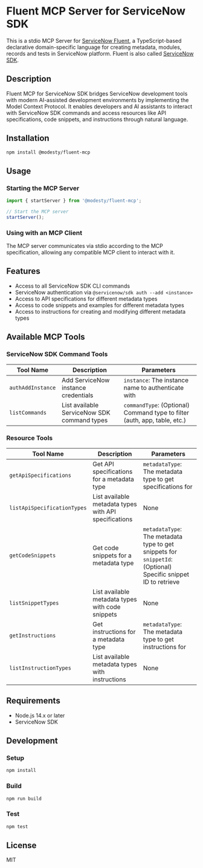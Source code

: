# Fluent MCP Server for ServiceNow SDK

This is a stdio MCP Server for [ServiceNow Fluent](https://www.servicenow.com/docs/bundle/yokohama-application-development/page/build/servicenow-sdk/concept/servicenow-fluent.html), a TypeScript-based declarative domain-specific language for creating metadata, modules, records and tests in ServiceNow platform. Fluent is also called [ServiceNow SDK](https://www.npmjs.com/package/@servicenow/sdk).

## Description

Fluent MCP for ServiceNow SDK bridges ServiceNow development tools with modern AI-assisted development environments by implementing the Model Context Protocol. It enables developers and AI assistants to interact with ServiceNow SDK commands and access resources like API specifications, code snippets, and instructions through natural language.

## Installation

```bash
npm install @modesty/fluent-mcp
```

## Usage

### Starting the MCP Server

```typescript
import { startServer } from '@modesty/fluent-mcp';

// Start the MCP server
startServer();
```

### Using with an MCP Client

The MCP server communicates via stdio according to the MCP specification, allowing any compatible MCP client to interact with it.

## Features

- Access to all ServiceNow SDK CLI commands
- ServiceNow authentication via `@servicenow/sdk auth --add <instance>`
- Access to API specifications for different metadata types
- Access to code snippets and examples for different metadata types
- Access to instructions for creating and modifying different metadata types

## Available MCP Tools

### ServiceNow SDK Command Tools

| Tool Name | Description | Parameters |
|-----------|-------------|------------|
| `authAddInstance` | Add ServiceNow instance credentials | `instance`: The instance name to authenticate with |
| `listCommands` | List available ServiceNow SDK command types | `commandType`: (Optional) Command type to filter (auth, app, table, etc.) |

### Resource Tools

| Tool Name | Description | Parameters |
|-----------|-------------|------------|
| `getApiSpecifications` | Get API specifications for a metadata type | `metadataType`: The metadata type to get specifications for |
| `listApiSpecificationTypes` | List available metadata types with API specifications | None |
| `getCodeSnippets` | Get code snippets for a metadata type | `metadataType`: The metadata type to get snippets for `snippetId`: (Optional) Specific snippet ID to retrieve |
| `listSnippetTypes` | List available metadata types with code snippets | None |
| `getInstructions` | Get instructions for a metadata type | `metadataType`: The metadata type to get instructions for |
| `listInstructionTypes` | List available metadata types with instructions | None |

## Requirements

- Node.js 14.x or later
- ServiceNow SDK

## Development

### Setup

```bash
npm install
```

### Build

```bash
npm run build
```

### Test

```bash
npm test
```

## License

MIT

